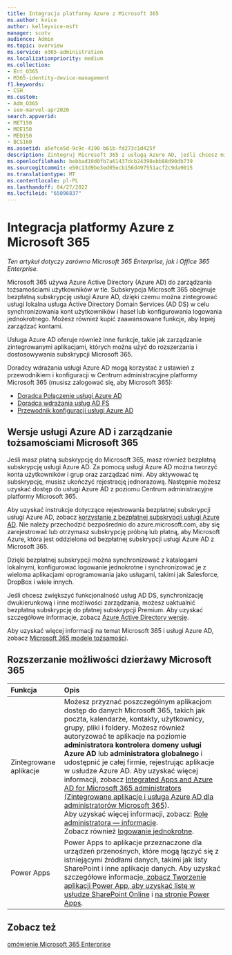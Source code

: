 ```yaml
---
title: Integracja platformy Azure z Microsoft 365
ms.author: kvice
author: kelleyvice-msft
manager: scotv
audience: Admin
ms.topic: overview
ms.service: o365-administration
ms.localizationpriority: medium
ms.collection:
- Ent_O365
- M365-identity-device-management
f1.keywords:
- CSH
ms.custom:
- Adm_O365
- seo-marvel-apr2020
search.appverid:
- MET150
- MOE150
- MED150
- BCS160
ms.assetid: a5efce5d-9c9c-4190-b61b-fd273c1d425f
description: Zintegruj Microsoft 365 z usługą Azure AD, jeśli chcesz mieć synchronizację haseł lub logowanie jednokrotne ze środowiskiem lokalnym.
ms.openlocfilehash: bebbad10d0fb7a61437dcb24398ebb88d90db739
ms.sourcegitcommit: e50c13d9be3ed05ecb156d497551acf2c9da9015
ms.translationtype: MT
ms.contentlocale: pl-PL
ms.lasthandoff: 04/27/2022
ms.locfileid: "65096837"
---
```

# <a name="azure-integration-with-microsoft-365"></a>Integracja platformy Azure z Microsoft 365

*Ten artykuł dotyczy zarówno Microsoft 365 Enterprise, jak i Office 365 Enterprise.*

Microsoft 365 używa Azure Active Directory (Azure AD) do zarządzania tożsamościami użytkowników w tle. Subskrypcja Microsoft 365 obejmuje bezpłatną subskrypcję usługi Azure AD, dzięki czemu można zintegrować usługi lokalna usługa Active Directory Domain Services (AD DS) w celu synchronizowania kont użytkowników i haseł lub konfigurowania logowania jednokrotnego. Możesz również kupić zaawansowane funkcje, aby lepiej zarządzać kontami.
  
Usługa Azure AD oferuje również inne funkcje, takie jak zarządzanie zintegrowanymi aplikacjami, których można użyć do rozszerzania i dostosowywania subskrypcji Microsoft 365.
  
Doradcy wdrażania usługi Azure AD mogą korzystać z ustawień z przewodnikiem i konfiguracji w Centrum administracyjne platformy Microsoft 365 (musisz zalogować się, aby Microsoft 365):

 - [Doradca Połączenie usługi Azure AD](https://aka.ms/aadconnectpwsync)
 - [Doradca wdrażania usług AD FS](https://aka.ms/adfsguidance)
 - [Przewodnik konfiguracji usługi Azure AD](https://aka.ms/aadpguidance)
  
## <a name="azure-ad-editions-and-microsoft-365-identity-management"></a>Wersje usługi Azure AD i zarządzanie tożsamościami Microsoft 365

Jeśli masz płatną subskrypcję do Microsoft 365, masz również bezpłatną subskrypcję usługi Azure AD. Za pomocą usługi Azure AD można tworzyć konta użytkowników i grup oraz zarządzać nimi. Aby aktywować tę subskrypcję, musisz ukończyć rejestrację jednorazową. Następnie możesz uzyskać dostęp do usługi Azure AD z poziomu Centrum administracyjne platformy Microsoft 365. 

Aby uzyskać instrukcje dotyczące rejestrowania bezpłatnej subskrypcji usługi Azure AD, zobacz [korzystanie z bezpłatnej subskrypcji usługi Azure AD](../compliance/use-your-free-azure-ad-subscription-in-office-365.md). Nie należy przechodzić bezpośrednio do azure.microsoft.com, aby się zarejestrować lub otrzymasz subskrypcję próbną lub płatną, aby Microsoft Azure, która jest oddzielona od bezpłatnej subskrypcji usługi Azure AD z Microsoft 365. 
  
Dzięki bezpłatnej subskrypcji można synchronizować z katalogami lokalnymi, konfigurować logowanie jednokrotne i synchronizować je z wieloma aplikacjami oprogramowania jako usługami, takimi jak Salesforce, DropBox i wiele innych.
  
Jeśli chcesz zwiększyć funkcjonalność usług AD DS, synchronizację dwukierunkową i inne możliwości zarządzania, możesz uaktualnić bezpłatną subskrypcję do płatnej subskrypcji Premium. Aby uzyskać szczegółowe informacje, zobacz [Azure Active Directory wersje](https://azure.microsoft.com/pricing/details/active-directory/).
  
Aby uzyskać więcej informacji na temat Microsoft 365 i usługi Azure AD, zobacz [Microsoft 365 modele tożsamości](deploy-identity-solution-identity-model.md).
  
## <a name="extend-the-capabilities-of-your-microsoft-365-tenant"></a>Rozszerzanie możliwości dzierżawy Microsoft 365

|**Funkcja**|**Opis**|
|:-----|:-----|
|Zintegrowane aplikacje  <br/> |Możesz przyznać poszczególnym aplikacjom dostęp do danych Microsoft 365, takich jak poczta, kalendarze, kontakty, użytkownicy, grupy, pliki i foldery. Możesz również autoryzować te aplikacje na poziomie **administratora kontrolera domeny usługi Azure AD** lub **administratora globalnego** i udostępnić je całej firmie, rejestrując aplikacje w usłudze Azure AD. Aby uzyskać więcej informacji, zobacz [Integrated Apps and Azure AD for Microsoft 365 administrators (Zintegrowane aplikacje i usługa Azure AD dla administratorów Microsoft 365](integrated-apps-and-azure-ads.md)).<br/> Aby uzyskać więcej informacji, zobacz: [Role administratora — informacje](/microsoft-365/admin/add-users/about-admin-roles?). <br/> Zobacz również [logowanie jednokrotne](/azure/active-directory/manage-apps/what-is-single-sign-on).  <br/> |
|Power Apps  <br/> | Power Apps to aplikacje przeznaczone dla urządzeń przenośnych, które mogą łączyć się z istniejącymi źródłami danych, takimi jak listy SharePoint i inne aplikacje danych. Aby uzyskać szczegółowe informacje[, zobacz Tworzenie aplikacji Power App, aby uzyskać listę w usłudze SharePoint Online](https://support.office.com/article/9338b2d2-67ac-4b81-8e67-97da27e5e9ab) i [na stronie Power Apps](https://powerapps.microsoft.com/).  <br/> |
   
## <a name="see-also"></a>Zobacz też

[omówienie Microsoft 365 Enterprise](microsoft-365-overview.md)
